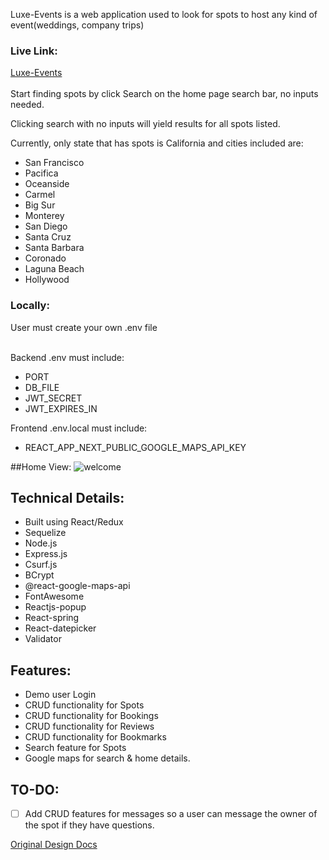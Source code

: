 Luxe-Events is a web application used to look for spots to host any kind of event(weddings, company trips)

### Live Link:

[Luxe-Events](https://luxe-events.herokuapp.com)<br></br>
Start finding spots by click Search on the home page search bar,  no inputs needed.

 Clicking search with no inputs will yield results for all spots listed.

 Currently, only state that has spots is California and cities included are:
 - San Francisco
 - Pacifica
 - Oceanside
 - Carmel
 - Big Sur
 - Monterey
 - San Diego
 - Santa Cruz
 - Santa Barbara
 - Coronado
 - Laguna Beach
 - Hollywood


### Locally:

User must create your own .env file<br></br>

Backend .env must include:

- PORT
- DB_FILE
- JWT_SECRET
- JWT_EXPIRES_IN

Frontend .env.local must include:
- REACT_APP_NEXT_PUBLIC_GOOGLE_MAPS_API_KEY


##Home View:
![welcome]("https://airbnb-files.s3.us-west-1.amazonaws.com/welcome-view.png")

## Technical Details:

- Built using React/Redux
- Sequelize
- Node.js
- Express.js
- Csurf.js
- BCrypt
- @react-google-maps-api
- FontAwesome
- Reactjs-popup
- React-spring
- React-datepicker
- Validator

## Features:

- Demo user Login
- CRUD functionality for Spots
- CRUD functionality for Bookings
- CRUD functionality for Reviews
- CRUD functionality for Bookmarks
- Search feature for Spots
- Google maps for search & home details.

## TO-DO:

- [ ] Add CRUD features for messages so a user can message the owner of the spot if they have questions.


[Original Design Docs](https://github.com/HTran106/Airbnb-project/wiki/Original-Design-Docs)

